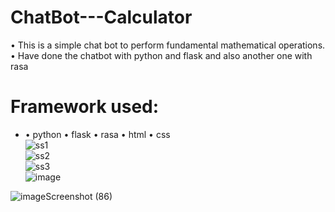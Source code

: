 # ChatBot---Calculator
• This is a simple chat bot to perform fundamental mathematical operations.
• Have done the chatbot with python and flask and also another one with rasa
# Framework used:
* • python
• flask
• rasa
• html
• css<br>
![ss1](https://user-images.githubusercontent.com/82944308/221855576-45e56fd6-c98f-4c18-b12f-dbaad4015805.png)<br>
![ss2](https://user-images.githubusercontent.com/82944308/221856112-a0a81b64-1613-4cd0-b80e-d152cd6d8b43.png)<br>
![ss3](https://user-images.githubusercontent.com/82944308/221856120-5641a728-d20b-413e-9a54-b291abbe709c.png)<br>
![image](https://user-images.githubusercontent.com/82944308/221856650-68d50de2-4ee4-4b64-8070-7e5c80a91a24.png)

![image![Screenshot (86)](https://user-images.githubusercontent.com/82944308/221857144-7ceecfe3-5835-4552-b49e-bcac1d2826fa.png)
](https://user-images.githubusercontent.com/82944308/221856917-cb0a8d78-e1af-408c-a668-8f5072cdd6bb.png)
